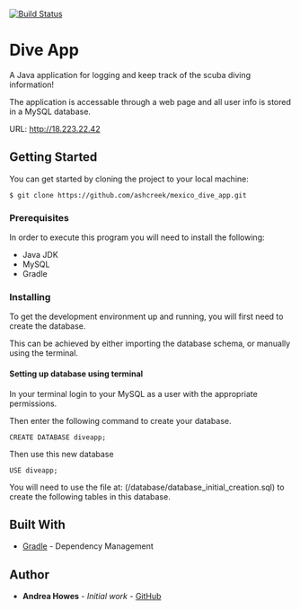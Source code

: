 [![Build Status](https://travis-ci.org/ashcreek/mexico_dive_app.svg?branch=securityandhtmlimprovements)](https://travis-ci.org/ashcreek/mexico_dive_app)

# Dive App

A Java application for logging and keep track of the scuba diving information!

The application is accessable through a web page and all user info is stored in a MySQL database.

URL: http://18.223.22.42

## Getting Started

You can get started by cloning the project to your local machine:
```
$ git clone https://github.com/ashcreek/mexico_dive_app.git
```

### Prerequisites

In order to execute this program you will need to install the following:
* Java JDK
* MySQL
* Gradle

### Installing
To get the development environment up and running, you will first need to create the database.

This can be achieved by either importing the database schema, or manually using the terminal.

#### Setting up database using terminal

In your terminal login to your MySQL as a user with the appropriate permissions.

Then enter the following command to create your database.
```
CREATE DATABASE diveapp;
```
Then use this new database
```
USE diveapp;
```

You will need to use the file at: (/database/database_initial_creation.sql) to create the following tables in this database.

## Built With

* [Gradle](https://gradle.org/) - Dependency Management

## Author

* **Andrea Howes** - *Initial work* - [GitHub](https://github.com/ashcreek)
